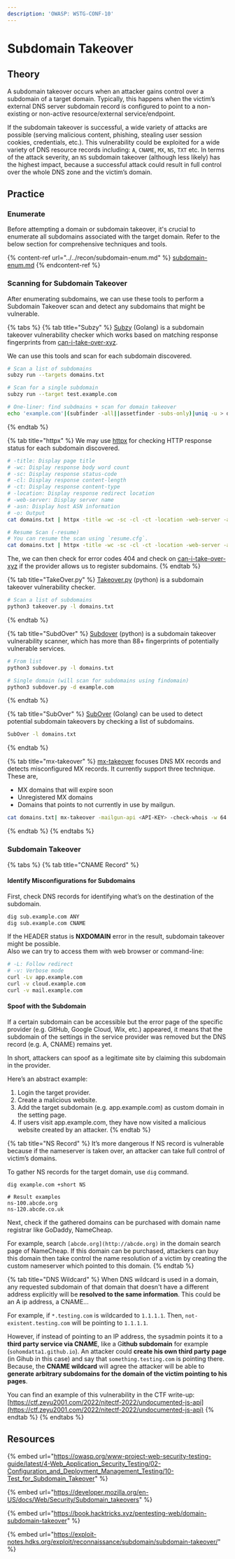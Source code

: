 ```yaml
---
description: 'OWASP: WSTG-CONF-10'
---
```


# Subdomain Takeover

## Theory&#x20;

A subdomain takeover occurs when an attacker gains control over a subdomain of a target domain. Typically, this happens when the victim’s external DNS server subdomain record is configured to point to a non-existing or non-active resource/external service/endpoint.

If the subdomain takeover is successful, a wide variety of attacks are possible (serving malicious content, phishing, stealing user session cookies, credentials, etc.). This vulnerability could be exploited for a wide variety of DNS resource records including: `A`, `CNAME`, `MX`, `NS`, `TXT` etc. In terms of the attack severity, an `NS` subdomain takeover (although less likely) has the highest impact, because a successful attack could result in full control over the whole DNS zone and the victim’s domain.

## Practice

### Enumerate

Before attempting a domain or subdomain takeover, it's crucial to enumerate all subdomains associated with the target domain. Refer to the below section for comprehensive techniques and tools.

{% content-ref url="../../recon/subdomain-enum.md" %}
[subdomain-enum.md](../../recon/subdomain-enum.md)
{% endcontent-ref %}

### Scanning for Subdomain Takeover

After enumerating subdomains, we can use these tools to perform a Subdomain Takeover scan and detect any subdomains that might be vulnerable.

{% tabs %}
{% tab title="Subzy" %}
[Subzy](https://github.com/PentestPad/subzy) (Golang) is a subdomain takeover vulnerability checker which works based on matching response fingerprints from [can-i-take-over-xyz](https://github.com/EdOverflow/can-i-take-over-xyz/blob/master/README.md).

We can use this tools and scan for each subdomain discovered.

```bash
# Scan a list of subdomains
subzy run --targets domains.txt

# Scan for a single subdomain
subzy run --target test.example.com

# One-liner: find subdmains + scan for domain takeover
echo 'example.com'|(subfinder -all||assetfinder -subs-only)|uniq -u > domains.txt;subzy r --targets domains.txt | sed 's/\x1b\[[0-9;]*m//g' |grep -iE -A 2 "\[ VULNERABLE"
```
{% endtab %}

{% tab title="httpx" %}
We may use [httpx](https://github.com/projectdiscovery/httpx) for checking HTTP response status for each subdomain discovered.

```bash
# -title: Display page title
# -wc: Display response body word count
# -sc: Display response status-code
# -cl: Display response content-length
# -ct: Display response content-type
# -location: Display response redirect location
# -web-server: Display server name
# -asn: Display host ASN information
# -o: Output
cat domains.txt | httpx -title -wc -sc -cl -ct -location -web-server -asn -o alive-subdomains.txt

# Resume Scan (-resume)
# You can resume the scan using `resume.cfg`.
cat domains.txt | httpx -title -wc -sc -cl -ct -location -web-server -asn -o alive-subdomains.txt -resume resume.cfg
```

The, we can then check for error codes 404 and check on [can-i-take-over-xyz](https://github.com/EdOverflow/can-i-take-over-xyz) if the provider allows us to register subdomains.
{% endtab %}

{% tab title="TakeOver.py" %}
[Takeover.py](https://github.com/edoardottt/takeover/) (python) is a subdomain takeover vulnerability checker.

```bash
# Scan a list of subdomains
python3 takeover.py -l domains.txt
```
{% endtab %}

{% tab title="SubdOver" %}
[Subdover](https://github.com/PushpenderIndia/subdover) (python) is a subdomain takeover vulnerability scanner, which has more than 88+ fingerprints of potentially vulnerable services.

```bash
# From list
python3 subdover.py -l domains.txt

# Single domain (will scan for subdomains using findomain)
python3 subdover.py -d example.com
```
{% endtab %}

{% tab title="SubOver" %}
[SubOver](https://github.com/Ice3man543/SubOver) (Golang) can be used to detect potential subdomain takeovers by checking a list of subdomains.

```bash
SubOver -l domains.txt
```
{% endtab %}

{% tab title="mx-takeover" %}
[mx-takeover](https://github.com/musana/mx-takeover) focuses DNS MX records and detects misconfigured MX records. It currently support three technique. These are,

* MX domains that will expire soon
* Unregistered MX domains
* Domains that points to not currently in use by mailgun.

```bash
cat domains.txt| mx-takeover -mailgun-api <API-KEY> -check-whois -w 64
```
{% endtab %}
{% endtabs %}

### Subdomain Takeover

{% tabs %}
{% tab title="CNAME Record" %}
#### Identify Misconfigurations for Subdomains

First, check DNS records for identifying what’s on the destination of the subdomain.

```bash
dig sub.example.com ANY
dig sub.example.com CNAME
```

If the HEADER status is **NXDOMAIN** error in the result, subdomain takeover might be possible.\
Also we can try to access them with web browser or command-line:

```bash
# -L: Follow redirect
# -v: Verbose mode
curl -Lv app.example.com
curl -v cloud.example.com
curl -v mail.example.com
```

#### Spoof with the Subdomain

If a certain subdomain can be accessible but the error page of the specific provider (e.g. GitHub, Google Cloud, Wix, etc.) appeared, it means that the subdomain of the settings in the service provider was removed but the DNS record (e.g. A, CNAME) remains yet.

In short, attackers can spoof as a legitimate site by claiming this subdomain in the provider.

Here’s an abstract example:

1. Login the target provider.
2. Create a malicious website.
3. Add the target subdomain (e.g. app.example.com) as custom domain in the setting page.
4. If users visit app.example.com, they have now visited a malicious website created by an attacker.
{% endtab %}

{% tab title="NS Record" %}
It’s more dangerous If NS record is vulnerable because if the nameserver is taken over, an attacker can take full control of victim’s domains.

To gather NS records for the target domain, use `dig` command.

```
dig example.com +short NS

# Result examples
ns-100.abcde.org
ns-120.abcde.co.uk
```

Next, check if the gathered domains can be purchased with domain name registrar like GoDaddy, NameCheap.

For example, search `[abcde.org](http://abcde.org)` in the domain search page of NameCheap. If this domain can be purchased, attackers can buy this domain then take control the name resolution of a victim by creating the custom nameserver which pointed to this domain.
{% endtab %}

{% tab title="DNS Wildcard" %}
When DNS wildcard is used in a domain, any requested subdomain of that domain that doesn't have a different address explicitly will be **resolved to the same information**. This could be an A ip address, a CNAME...

For example, if `*.testing.com` is wildcarded to `1.1.1.1`. Then, `not-existent.testing.com` will be pointing to `1.1.1.1`.

However, if instead of pointing to an IP address, the sysadmin points it to a **third party service via CNAME**, like a G**ithub subdomain** for example (`sohomdatta1.github.io`). An attacker could **create his own third party page** (in Gihub in this case) and say that `something.testing.com` is pointing there. Because, the **CNAME wildcard** will agree the attacker will be able to **generate arbitrary subdomains for the domain of the victim pointing to his pages**.

You can find an example of this vulnerability in the CTF write-up: [https://ctf.zeyu2001.com/2022/nitectf-2022/undocumented-js-api](https://ctf.zeyu2001.com/2022/nitectf-2022/undocumented-js-api)
{% endtab %}
{% endtabs %}

## Resources

{% embed url="https://owasp.org/www-project-web-security-testing-guide/latest/4-Web_Application_Security_Testing/02-Configuration_and_Deployment_Management_Testing/10-Test_for_Subdomain_Takeover" %}

{% embed url="https://developer.mozilla.org/en-US/docs/Web/Security/Subdomain_takeovers" %}

{% embed url="https://book.hacktricks.xyz/pentesting-web/domain-subdomain-takeover" %}

{% embed url="https://exploit-notes.hdks.org/exploit/reconnaissance/subdomain/subdomain-takeover/" %}
